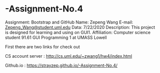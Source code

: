# -Assignment-No.4

Assignment: Bootstrap and GitHub
 Name:      Zepeng Wang
 E-mail:    Zepeng_Wang@student.uml.edu
 Data:      7/22/2020
 Description: This project is designed for learning and using on GUI1.
 Affiliation: Computer science student 
              91.61 GUI Programming 1 at UMASS Lowell
            
            
 First there are two links for check out
 
  CS account server : 
              http://cs.uml.edu/~zwang1/hw4/index.html
     
  Github.io :
              https://strayzep.github.io/-Assignment-No.4/
